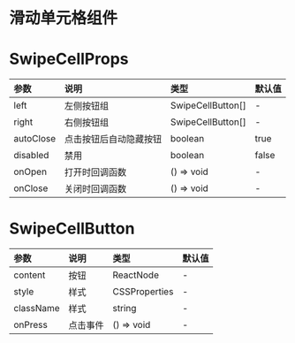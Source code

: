 # 滑动单元格组件

# SwipeCellProps

| 参数      | 说明                   | 类型                | 默认值 |
| :-------- | :--------------------- | :------------------ | :----- |
| left      | 左侧按钮组             | SwipeCellButton\[\] | -      |
| right     | 右侧按钮组             | SwipeCellButton\[\] | -      |
| autoClose | 点击按钮后自动隐藏按钮 | boolean             | true   |
| disabled  | 禁用                   | boolean             | false  |
| onOpen    | 打开时回调函数         | () => void          | -      |
| onClose   | 关闭时回调函数         | () => void          | -      |

# SwipeCellButton

| 参数      | 说明     | 类型          | 默认值 |
| :-------- | :------- | :------------ | :----- |
| content   | 按钮     | ReactNode     | -      |
| style     | 样式     | CSSProperties | -      |
| className | 样式     | string        | -      |
| onPress   | 点击事件 | () => void    | -      |

